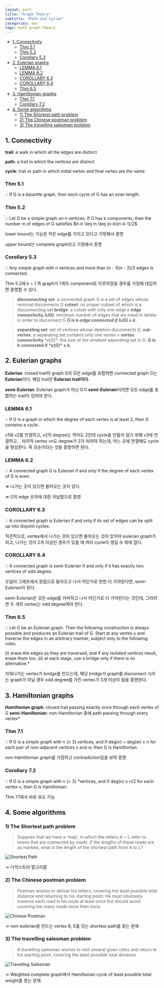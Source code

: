 ```yaml
---
layout: post
title: "Graph Theory"
subtitle: "Path and Cycles"
categories: dev
tags: math graph-theory
---
```


<!-- @import "[TOC]" {cmd="toc" depthFrom=1 depthTo=6 orderedList=false} -->

<!-- code_chunk_output -->

- [1. Connectivity](#1-connectivity)
  - [Thm 5.1](#thm-51)
  - [Thm 5.2](#thm-52)
  - [Corollary 5.3](#corollary-53)
- [2. Eulerian graphs](#2-eulerian-graphs)
  - [LEMMA 6.1](#lemma-61)
  - [LEMMA 6.2](#lemma-62)
  - [COROLLARY 6.3](#corollary-63)
  - [COROLLARY 6.4](#corollary-64)
  - [Thm 6.5](#thm-65)
- [3. Hamiltonian graphs](#3-hamiltonian-graphs)
  - [Thm 7.1](#thm-71)
  - [Corollary 7.2](#corollary-72)
- [4. Some algorithms](#4-some-algorithms)
  - [1) The Shortest path problem](#1-the-shortest-path-problem)
  - [2) The Chinese postman problem](#2-the-chinese-postman-problem)
  - [3) The travelling salesman problem](#3-the-travelling-salesman-problem)

<!-- /code_chunk_output -->


## 1. Connectivity

**trail**: a walk in which all the edges are distinct

**path**: a trail in which the vertices are distinct

**cycle**: trail or path in which initial vertex and final vertex are the same

### Thm 5.1

<aside>
💡 If G is a bipartite graph, then each cycle of G has an even length.

</aside>

### Thm 5.2

<aside>
💡 Let G be a simple graph on n vertices. If G has k components, then
the number m of edges of G satisfies  $n-k \leq m \leq (n-k)(n-k-1)/2$

</aside>

lower bound는 가능한 적은 edge를 가지고 있다고 가정해서 증명

upper bound는 complete graph라고 가정해서 증명

### Corollary 5.3

<aside>
💡 Any simple graph with n vertices and more than (n - 1)(n - 2)/2 edges is connected.

</aside>

Thm 5.2에 k = 1 즉 graph가 1개의 component로 이루어졌을 경우를 가정해 대입하면 증명할 수 있다.

> **disconnecting set**: a connected graph *G* is a set of edges whose removal disconnects G
**cutset**: no proper subset of which is a disconnecting set
**bridge**: a cutset with only one edge *e*
**edge connectivity $\lambda$*(G)***: minimum number of edges that we need to delete in order to disconnect G
****G is k-edge connected if $\lambda$*(G) ≥ k.***
> 

> **separating set**: set of vertices whose deletion disconnects G;
**cut-vertex**: a separating set contains only one vertex v
**vertex connectivity** $*\kappa(G)*$: the size of the smallest seperating set in G.
**G is k-connected if $*\kappa(G)*$ ≥ *k.***
> 

## 2. Eulerian graphs

**Eulerian**: closed trail이 graph G의 모든 edge를 포함하면 connected graph G는 **Eulerian**이다. 해당 trail은 **Eulerian trail이다.**

**semi-Eulerian**: Eulerian graph가 아닌 G가 **semi-Eulerain**이려면 모든 edge를 포함하는 trail이 있어야 한다.

### LEMMA 6.1

<aside>
💡 If G is a graph in which the degree of each vertex is at least 2, then G contains a cycle.

</aside>

v1에 v2를 연결하고, v2의 degree는 적어도 2인데 cycle을 만들지 않기 위해 v3에 연결하고... 마지막 vertex vn도 degree가 2가 되어야 하는데, 어느 곳에 연결해도 cycle을 형성한다. 즉 모순이라는 것을 증명하면 된다.

### LEMMA 6.2

<aside>
💡 A connected graph G is Eulerian if and only if the degree of each vertex of G is even.

</aside>

⇒ 나가는 곳이 있으면 들어오는 곳이 있다.

⇒ G의 edge 숫자에 대한 귀납법으로 증명

### COROLLARY 6.3

<aside>
💡 A connected graph is Eulerian if and only if its set of edges can be split up into disjoint cycles.

</aside>

직관적으로, vertex에서 나가는 것이 있으면 돌아오는 것이 있어야 eulerian graph가 되고, 나가는 것이 2개 이상인 경우가 있을 때 여러 cycle이 생길 수 밖에 없다.

### COROLLARY 6.4

<aside>
💡 A connected graph is semi-Eulerian if and only if it has exactly two vertices of odd degree.

</aside>

오일러 그래프에서 원점으로 돌아오고 나서 어딘가로 한번 더 가야된다면, semi-Eulerian이 된다.

semi-Eulerian은 모든 edge를 커버하고 나서 어딘가로 더 가야된다는 것인데, 그러려면 두 개의 vertex는 odd degree여야 한다.

### Thm 6.5

<aside>
💡 Let G be an Eulerian graph. Then the following construction is always possible and produces an Eulerian trail of G.
Start at any vertex u and traverse the edges in an arbitrary manner, subject only
to the following rules:

(i) erase the edges as they are traversed, and if any isolated vertices result, erase
them too;
(ii) at each stage, use a bridge only if there is no alternative.*

</aside>

지워나가는 vertex가 bridge를 만드는데, 해당 bridge가 graph를 disconnect 시키는 graph가 아닐 경우 odd degree를 가진 vertex가 3개 이상이 됨을 증명한다.

## 3. Hamiltonian graphs

**Hamiltonian graph**: closed trail passing exactly once through each vertex of G
**semi-Hamiltonian**: non-Hamiltonian 중에 path passing through every vertex*

### Thm 7.1

<aside>
💡 If G is a simple graph with n (≥ 3) vertices, and if deg(v) + deg(w) ≥ n
for each pair of non-adjacent vertices v and w, then G is Hamiltonian.

</aside>

non-Hamiltonian graph를 가정하고 contradiction임을 보여 증명

### Corollary 7.2

<aside>
💡 If G is a simple graph with n (> 3) *vertices, and if deg(v) ≥ n/2 for each vertex v, then G is Hamiltonian.

</aside>

Thm 7.1에서 바로 유도 가능

## 4. Some algorithms

### 1) The Shortest path problem

> Suppose that we have a 'map', in which the letters A ~ L refer to towns that are connected by roads. If the lengths of these roads are as marked, what is the length of the shortest path from A to L?
> 

![Shortest Path](https://raw.githubusercontent.com/Cho-Geonwoo/Cho-Geonwoo.github.io/master/assets/img/contents/path_and_cycles/shortest_path.png)

→ 다익스트라 알고리즘

### 2) The Chinese postman problem

> Postman wishes to deliver his letters, covering the least possible total distance and returning to his starting point. He must obviously traverse each road in his route at least once but should avoid covering too many roads more than once.
> 

![Chinese Postman](https://raw.githubusercontent.com/Cho-Geonwoo/Cho-Geonwoo.github.io/master/assets/img/contents/path_and_cycles/chinese_postman.png)

→ non-eulerian을 만드는 vertex B, E를 잇는 shortest path를 찾는 문제

### 3) The travelling salesman problem

> A travelling salesman wishes to visit several given cities and return to his starting point, covering the least possible total distance.
> 

![Travelling Salesman](https://raw.githubusercontent.com/Cho-Geonwoo/Cho-Geonwoo.github.io/master/assets/img/contents/path_and_cycles/travelling_salesman.png)

→ Weighted complete graph에서 Hamiltonian cycle of least possible total weight를 찾는 문제.